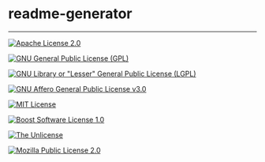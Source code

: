 # readme-generator 


---
[![Apache License 2.0](https://img.shields.io/badge/License-Apache_License_2.0-blue.svg)](https://choosealicense.com/licenses/apache-2.0/)

[![GNU General Public License (GPL)](https://img.shields.io/badge/License-GNU_General_Public_License_(GPL)-green.svg)](https://choosealicense.com/licenses/gpl-3.0/)

[![GNU Library or "Lesser" General Public License (LGPL)](https://img.shields.io/badge/License-GNU_LGPL-red.svg)](https://choosealicense.com/licenses/lgpl-3.0/)

[![GNU Affero General Public License v3.0](https://img.shields.io/badge/License-GNU_AGPLv3-yellow.svg)](https://choosealicense.com/licenses/agpl-3.0/)

[![MIT License](https://img.shields.io/badge/License-MIT-orange.svg)](https://choosealicense.com/licenses/mit/)

[![Boost Software License 1.0](https://img.shields.io/badge/License-Boost_Software_License_1.0-blueviolet.svg)](https://choosealicense.com/licenses/bsl-1.0/)

[![The Unlicense](https://img.shields.io/badge/License-The_Unlicense-lightgrey.svg)](https://choosealicense.com/licenses/unlicense/)

[![Mozilla Public License 2.0](https://img.shields.io/badge/License-Mozilla_Public_License_2.0-brightgreen.svg)](https://choosealicense.com/licenses/mpl-2.0/)




